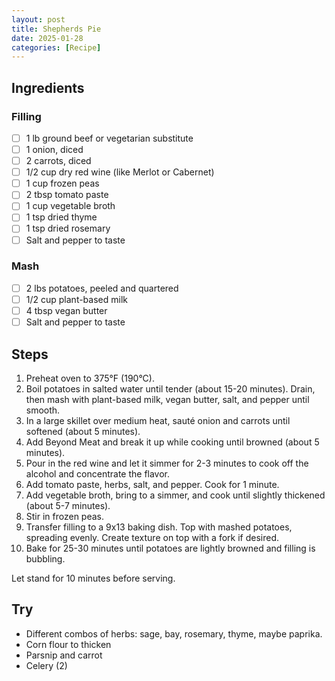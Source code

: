 ```yaml
---
layout: post
title: Shepherds Pie
date: 2025-01-28
categories: [Recipe]
---
```


## Ingredients

### Filling

- [ ] 1 lb ground beef or vegetarian substitute
- [ ] 1 onion, diced
- [ ] 2 carrots, diced
- [ ] 1/2 cup dry red wine (like Merlot or Cabernet)
- [ ] 1 cup frozen peas
- [ ] 2 tbsp tomato paste
- [ ] 1 cup vegetable broth
- [ ] 1 tsp dried thyme
- [ ] 1 tsp dried rosemary
- [ ] Salt and pepper to taste

### Mash

- [ ] 2 lbs potatoes, peeled and quartered
- [ ] 1/2 cup plant-based milk
- [ ] 4 tbsp vegan butter
- [ ] Salt and pepper to taste

## Steps

1. Preheat oven to 375°F (190°C).
2. Boil potatoes in salted water until tender (about 15-20 minutes). Drain, then mash with plant-based milk, vegan butter, salt, and pepper until smooth.
3. In a large skillet over medium heat, sauté onion and carrots until softened (about 5 minutes).
4. Add Beyond Meat and break it up while cooking until browned (about 5 minutes).
5. Pour in the red wine and let it simmer for 2-3 minutes to cook off the alcohol and concentrate the flavor.
6. Add tomato paste, herbs, salt, and pepper. Cook for 1 minute.
7. Add vegetable broth, bring to a simmer, and cook until slightly thickened (about 5-7 minutes).
8. Stir in frozen peas.
9. Transfer filling to a 9x13 baking dish. Top with mashed potatoes, spreading evenly. Create texture on top with a fork if desired.
10. Bake for 25-30 minutes until potatoes are lightly browned and filling is bubbling.

Let stand for 10 minutes before serving.

## Try

- Different combos of herbs: sage, bay, rosemary, thyme, maybe paprika.
- Corn flour to thicken
- Parsnip and carrot
- Celery (2)
